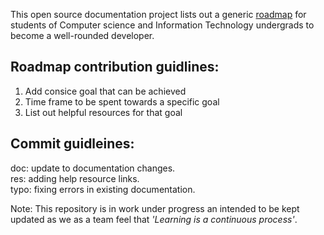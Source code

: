 
This open source documentation project lists out a generic [roadmap](roadmap/roadmap.md) for students of Computer science and Information Technology undergrads to become a well-rounded developer.

## Roadmap contribution guidlines:
1. Add consice goal that can be achieved
2. Time frame to be spent towards a specific goal
3. List out helpful resources for that goal

## Commit guidleines:
doc: update to documentation changes.\
res: adding help resource links.\
typo: fixing errors in existing documentation. 

Note: This repository is in work under progress an intended to be kept updated as we as a team feel that *'Learning is a continuous process'*.
